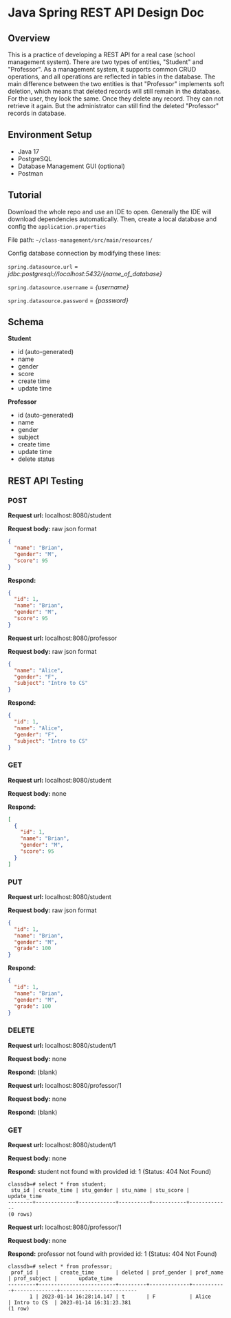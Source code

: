 # Java Spring REST API Design Doc

## Overview

This is a practice of developing a REST API for a real case (school management system).
There are two types of entities, "Student" and "Professor". As a management system,
it supports common CRUD operations, and all operations are reflected in tables in the database.
The main difference between the two entities is that "Professor" implements soft deletion,
which means that deleted records will still remain in the database. 
For the user, they look the same. Once they delete any record. They can not retrieve it again. 
But the administrator can still find the deleted "Professor" records in database.

## Environment Setup

* Java 17
* PostgreSQL
* Database Management GUI (optional)
* Postman

## Tutorial

Download the whole repo and use an IDE to open. 
Generally the IDE will download dependencies automatically.
Then, create a local database and config the `application.properties` 

File path: `~/class-management/src/main/resources/`

Config database connection by modifying these lines:

`spring.datasource.url` = *jdbc:postgresql://localhost:5432/{name_of_database}*

`spring.datasource.username` = *{username}*

`spring.datasource.password` = *{password}*

## Schema

**Student**
* id (auto-generated)
* name
* gender
* score
* create time
* update time

**Professor**
* id (auto-generated)
* name
* gender
* subject
* create time
* update time
* delete status

## REST API Testing

### POST

**Request url:** localhost:8080/student

**Request body:** raw json format
```json
{
  "name": "Brian",
  "gender": "M",
  "score": 95
}
```
**Respond:**
```json
{
  "id": 1,
  "name": "Brian",
  "gender": "M",
  "score": 95
}
```

**Request url:** localhost:8080/professor

**Request body:** raw json format
```json
{
  "name": "Alice",
  "gender": "F",
  "subject": "Intro to CS"
}
```
**Respond:**
```json
{
  "id": 1,
  "name": "Alice",
  "gender": "F",
  "subject": "Intro to CS"
}
```

### GET

**Request url:** localhost:8080/student

**Request body:** none

**Respond:**
```json
[
  {
    "id": 1,
    "name": "Brian",
    "gender": "M",
    "score": 95
  }
]
```

### PUT

**Request url:** localhost:8080/student

**Request body:** raw json format
```json
{
  "id": 1,
  "name": "Brian",
  "gender": "M",
  "grade": 100
}
```
**Respond:**
```json
{
  "id": 1,
  "name": "Brian",
  "gender": "M",
  "grade": 100
}
```


### DELETE

**Request url:** localhost:8080/student/1

**Request body:** none

**Respond:** (blank)

**Request url:** localhost:8080/professor/1

**Request body:** none

**Respond:** (blank)

### GET

**Request url:** localhost:8080/student/1

**Request body:** none

**Respond:** student not found with provided id: 1 (Status: 404 Not Found)

```
classdb=# select * from student;
 stu_id | create_time | stu_gender | stu_name | stu_score | update_time
--------+-------------+------------+----------+-----------+-------------
(0 rows)

```

**Request url:** localhost:8080/professor/1

**Request body:** none

**Respond:** professor not found with provided id: 1 (Status: 404 Not Found)

```
classdb=# select * from professor;
 prof_id |       create_time       | deleted | prof_gender | prof_name | prof_subject |       update_time
---------+-------------------------+---------+-------------+-----------+--------------+-------------------------
       1 | 2023-01-14 16:28:14.147 | t       | F           | Alice     | Intro to CS  | 2023-01-14 16:31:23.381
(1 row)
```